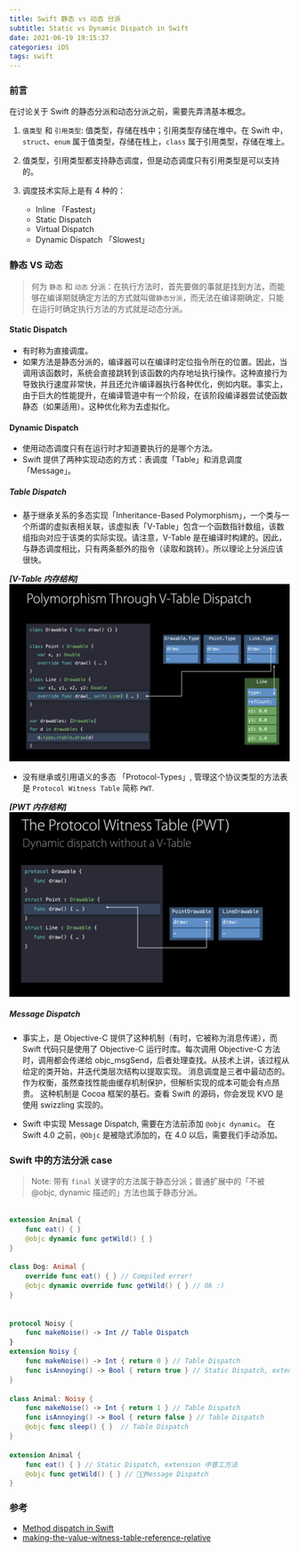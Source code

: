 ```yaml
---
title: Swift 静态 vs 动态 分派
subtitle: Static vs Dynamic Dispatch in Swift
date: 2021-06-19 19:15:37
categories: iOS
tags: swift
---
```



### 前言

  在讨论关于 Swift 的静态分派和动态分派之前，需要先弄清基本概念。

1. `值类型` 和 `引用类型`: 值类型，存储在栈中；引用类型存储在堆中。在 Swift 中，`struct`、`enum` 属于值类型，存储在栈上，`class` 属于引用类型，存储在堆上。

2. 值类型，引用类型都支持静态调度，但是动态调度只有引用类型是可以支持的。

3. 调度技术实际上是有 4 种的：
    - Inline 「Fastest」
    - Static Dispatch
    - Virtual Dispatch
    - Dynamic Dispatch 「Slowest」


### 静态 VS 动态

 > 何为 `静态` 和 `动态` 分派：在执行方法时，首先要做的事就是找到方法，而能够在编译期就确定方法的方式就叫做`静态分派`，而无法在编译期确定，只能在运行时确定执行方法的方式就是动态分派。

#### Static Dispatch

- 有时称为直接调度。
- 如果方法是静态分派的，编译器可以在编译时定位指令所在的位置。因此，当调用该函数时，系统会直接跳转到该函数的内存地址执行操作。这种直接行为导致执行速度非常快，并且还允许编译器执行各种优化，例如内联。事实上，由于巨大的性能提升，在编译管道中有一个阶段，在该阶段编译器尝试使函数静态（如果适用）。这种优化称为去虚拟化。

#### Dynamic Dispatch

- 使用动态调度只有在运行时才知道要执行的是哪个方法。
- Swift 提供了两种实现动态的方式：表调度「Table」和消息调度「Message」。

##### Table Dispatch

- 基于继承关系的多态实现「Inheritance-Based Polymorphism」，一个类与一个所谓的虚拟表相关联，该虚拟表「V-Table」包含一个函数指针数组，该数组指向对应于该类的实际实现。请注意，V-Table 是在编译时构建的。因此，与静态调度相比，只有两条额外的指令（读取和跳转）。所以理论上分派应该很快。

***[V-Table 内存结构]***
![V-Table 内存结构](https://raw.githubusercontent.com/Davidxiaoshuo/blog_source/master/resources/images/swift-v-table.png)

- 没有继承或引用语义的多态 「Protocol-Types」, 管理这个协议类型的方法表是 `Protocol Witness Table` 简称 `PWT`.

***[PWT  内存结构]***
![](https://raw.githubusercontent.com/Davidxiaoshuo/blog_source/master/resources/images/swift-pwt.png)

##### Message Dispatch

- 事实上，是 Objective-C 提供了这种机制（有时，它被称为消息传递），而 Swift 代码只是使用了 Objective-C 运行时库。每次调用 Objective-C 方法时，调用都会传递给 objc_msgSend，后者处理查找。从技术上讲，该过程从给定的类开始，并迭代类层次结构以提取实现。
消息调度是三者中最动态的。作为权衡，虽然查找性能由缓存机制保护，但解析实现的成本可能会有点昂贵。
这种机制是 Cocoa 框架的基石。查看 Swift 的源码，你会发现 KVO 是使用 swizzling 实现的。

- Swift 中实现 Message Dispatch, 需要在方法前添加 `@objc dynamic`。 在 Swift 4.0 之前，`@Objc` 是被隐式添加的，在 4.0 以后，需要我们手动添加。


### Swift 中的方法分派 case

> Note: 带有 `final` 关键字的方法属于静态分派；普通扩展中的「不被 @objc, dynamic 描述的」方法也属于静态分派。

```swift

extension Animal {
	func eat() { }
	@objc dynamic func getWild() { }
}

class Dog: Animal {
	override func eat() { }	// Compiled error!
	@objc dynamic override func getWild() { } // Ok :)
}


protocol Noisy {
	func makeNoise() -> Int	// Table Dispatch
}
extension Noisy {
	func makeNoise() -> Int { return 0 } // Table Dispatch
	func isAnnoying() -> Bool { return true } // Static Dispatch, extension 中普工方法
}

class Animal: Noisy {
	func makeNoise() -> Int { return 1 } // Table Dispatch
	func isAnnoying() -> Bool { return false } // Table Dispatch
	@objc func sleep() { }	// Table Dispatch
}

extension Animal {
	func eat() { } // Static Dispatch, extension 中普工方法
	@objc func getWild() { } // Message Dispatch
}

```

### 参考
- [Method dispatch in Swift](https://trinhngocthuyen.github.io/posts/tech/method-dispatch-in-swift/)
- [making-the-value-witness-table-reference-relative](https://forums.swift.org/t/making-the-value-witness-table-reference-relative/1206)

